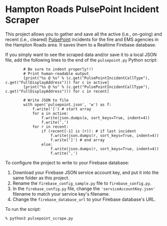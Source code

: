 # Hampton Roads PulsePoint Incident Scraper

This project allows you to gather and save all the active (i.e., on-going) and recent (i.e., cleared) [PulsePoint](https://web.pulsepoint.org/) incidents for the fire and EMS agencies in the Hampton Roads area. It saves them to a Realtime Firebase database.

If you simply want to see the scraped data and/or save it to a local JSON file, add the following lines to the end of the `pulsepoint.py` Python script:

```
        # Be sure to indent properly!!!
        # Print human-readable output
        [print("%s @ %s" % (c.get("PulsePointIncidentCallType"), c.get("FullDisplayAddress"))) for c in active]
        [print("%s @ %s" % (c.get("PulsePointIncidentCallType"), c.get("FullDisplayAddress"))) for c in recent]

        # Write JSON to file
        with open('pulsepoint.json', 'w') as f:
            f.write('[') # start array
            for a in active:
                f.write(json.dumps(a, sort_keys=True, indent=4))
                f.write(',')
            for r in recent:
                if (recent[-1] is (r)): # if last incident
                    f.write(json.dumps(r, sort_keys=True, indent=4))
                    f.write(']') # end array
                else:
                    f.write(json.dumps(r, sort_keys=True, indent=4))
                    f.write(',')
```

To configure the project to write to your Firebase database:

 1. Download your Firebase JSON service account key, and put it into the same folder as this project.
 2. Rename the `firebase_config_sample.py` file to `firebase_config.py`.
 3. In the `firebase_config.py` file, change the `'serviceAccountKey.json'` filename to match your service key's filename.
 4. Change the `firebase_database_url` to your Firebase database's URL.

 To run the script:
 ```
 % python3 pulsepoint_scrape.py
 ```

